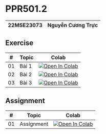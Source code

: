 # PPR501.2

| 22MSE23073 | Nguyễn Cương Trực | 
|-|-|

## Exercise
| # | Topic | Colab |
|-|-|-|
| 01 | Bài 1 | [![Open In Colab](https://colab.research.google.com/assets/colab-badge.svg)](https://colab.research.google.com/drive/1sKn8JXFUruKBfSt-EoVRRUctChRDhmta?usp=share_link) |
| 02 | Bài 2 | [![Open In Colab](https://colab.research.google.com/assets/colab-badge.svg)](https://colab.research.google.com/drive/1iNFhIrSx_OyRiHb3N9YyXbnoZpE8wb6V?usp=share_link) |
| 03 | Bài 3 | [![Open In Colab](https://colab.research.google.com/assets/colab-badge.svg)](https://colab.research.google.com/drive/1wZMnE501sG7vLG3kfMQHFrpv37FhkOJv?usp=share_link) |

## Assignment
| # | Topic | Colab |
|-|-|-|
| 01 | Assignment | [![Open In Colab](https://colab.research.google.com/assets/colab-badge.svg)](https://colab.research.google.com/drive/1XX6t02_cSjQQRys9CS2_oC8Ip3v9EHKJ?usp=share_link)|
